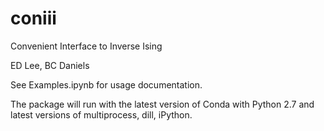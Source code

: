 # coniii
Convenient Interface to Inverse Ising

ED Lee, BC Daniels

See Examples.ipynb for usage documentation.

The package will run with the latest version of Conda with Python 2.7 and latest versions of multiprocess, dill, iPython.
